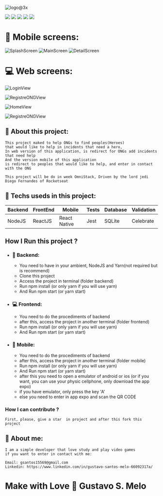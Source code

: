![logo@3x](https://user-images.githubusercontent.com/45046288/77839744-d18c1980-7155-11ea-9769-bd8009f8ad73.png)

![](https://img.shields.io/github/license/GustavoSMelo/BeTheHero?style=for-the-badge)
![](https://img.shields.io/badge/Backend-NodeJS-green?style=for-the-badge&logo=node.js)
![](https://img.shields.io/badge/Frontend-ReactJS-blue?style=for-the-badge&logo=react)
![](https://img.shields.io/badge/Mobile-React%20Native-9cf?style=for-the-badge&logo=react)
![](https://img.shields.io/badge/Database-SQLite-orange?style=for-the-badge)

# :iphone: Mobile screens:

![SplashScreen](https://user-images.githubusercontent.com/45046288/77839936-f8e3e600-7157-11ea-837c-17590d71753f.jpg)
![MainScreen](https://user-images.githubusercontent.com/45046288/77839942-0bf6b600-7158-11ea-9713-55426a834bd4.jpg)
![DetailScreen](https://user-images.githubusercontent.com/45046288/77839956-36487380-7158-11ea-8136-b671dd906d7a.jpg)

# :computer: Web screens:

![LoginView](https://user-images.githubusercontent.com/45046288/77839969-655ee500-7158-11ea-8323-6713a0509454.png)

![RegistreONGView](https://user-images.githubusercontent.com/45046288/77839976-73146a80-7158-11ea-9c43-96710d9263ac.png)

![HomeView](https://user-images.githubusercontent.com/45046288/77839979-7b6ca580-7158-11ea-968f-1db3c840a6ea.png)

![RegistreONGView](https://user-images.githubusercontent.com/45046288/77839981-8293b380-7158-11ea-8a70-457146fc9da1.png)

## :memo: About this project:

    This project maked to help ONGs to find peoples(Heroes)
    that would like to help in incidents that need a hero,
    In web version of this application, is redirect for ONGs add incidents that need help
    And the version mobile of this application
    is redirect to peoples that would like to help, and enter in contact with the ONG

    This project will be do in week OmniStack, Driven by the lord jedi Diego Fernandes of Rocketseat

## :rocket: Techs useds in this project:

| Backend | FrontEnd | Mobile       | Tests | Database | Validation |
| ------- | -------- | ------------ | ----- | -------- | ---------- |
| NodeJS  | ReactJS  | React Native | Jest  | SQLite   | Celebrate  |

## How I Run this project ?

- ### :floppy_disk: Backend:

  - You need to have in your ambient, NodeJS and Yarn(not required but is
    recommend)
  - Clone this project
  - Access the project in terminal (folder backend)
  - Run npm install (or only yarn if you will use yarn)
  - And Run npm start (or yarn start)

- ### :computer: Frontend:

  - You need to do the procediments of backend
  - after this, access the project in another terminal (folder frontend)
  - Run npm install (or only yarn if you will use yarn)
  - And Run npm start (or yarn start)

- ### :iphone: Mobile:

  - You need to do the procediments of backend
  - after this, access the project in another terminal (folder mobile)
  - Run npm install (or only yarn if you will use yarn)
  - And Run npm start (or yarn start)
  - after this you need to open a emulator of android or ios (or if you want,
    you can use your physic cellphone, only download the app expo)
  - if you have emulator, only press the key 'A'
  - else you need to enter in app expo and scan the QR CODE

### How I can contribute ?

    First, please, give a star  in project and after this fork this project

## :bust_in_silhouette: About me:

    I am a simple developer that love study and play video games
    if you want to enter in contact with me:

    Email: gsantos15569@gmail.com
    Linkedin: https://www.linkedin.com/in/gustavo-santos-melo-66092317a/

# Make with Love :heartbeat: Gustavo S. Melo
